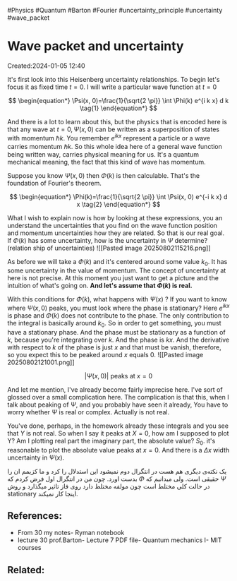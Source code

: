 #Physics #Quantum #Barton #Fourier #uncertainty_principle #uncertainty #wave_packet 
# Wave packet and uncertainty 
Created:2024-01-05 12:40

It's first look into this Heisenberg uncertainty relationships. To begin let's focus it as fixed time $t=0$. I will write a particular wave function at $t=0$

$$
\begin{equation*}
\Psi(x, 0)=\frac{1}{\sqrt{2 \pi}} \int \Phi(k) e^{i k x} d k \tag{1}
\end{equation*}
$$

And there is a lot to learn about this, but the physics that is encoded here is that any wave at $t=0, \Psi(x,0)$ can be written as a superposition of states with momentum $\hbar k$. You remember $e^{i k x}$ represent a particle or a wave carries momentum $\hbar k$. So this whole idea here of a general wave function being written way, carries physical meaning for us. It's a quantum mechanical meaning, the fact that this kind of wave has momentum.

Suppose you know $\Psi(x, 0)$ then $\Phi(k)$ is then calculable. That's the foundation of Fourier's theorem.

$$
\begin{equation*}
\Phi(k)=\frac{1}{\sqrt{2 \pi}} \int \Psi(x, 0) e^{-i k x} d x \tag{2}
\end{equation*}
$$

What I wish to explain now is how by looking at these expressions, you an understand the uncertainties that you find on the wave function position and momentum uncertainties how they are related. So that is our real goal.
If $\Phi(k)$ has some uncertainty, how is the uncertainty in $\Psi$ determine? (relation ship of uncertainties)
![[Pasted image 20250802115216.png]]

As before we will take a $\Phi(k)$ and it's centered around some value $k_{0}$. It has some uncertainty in the value of momentum. The concept of uncertainty at here is not precise. At this moment you just want to get a picture and the intuition of what's going on. **And let's assume that $\Phi(k)$ is real.**


With this conditions for $\Phi(k)$, what happens with $\Psi(x)$ ? If you want to know where $\Psi(x, 0)$ peaks, you must look where the phase is stationary? Here $e^{i k x}$ is phase and $\Phi(k)$ does not contribute to the phase. The only contribution to the integral is basically around $k_{0}$. So in order to get something, you must have a stationary phase. And the phase must be stationary as a function of $k$, because you're integrating over $k$. And the phase is $k x$. And the derivative with respect to $k$ of the phase is just $x$ and that must be vanish, therefore, so you expect this to be peaked around $x$ equals 0.
![[Pasted image 20250802121001.png]]

$$
|\Psi(x, 0)| \text { peaks at } x=0
$$

And let me mention, I've already become fairly imprecise here. I've sort of glossed over a small complication here. The complication is that this, when I talk about peaking of $\Psi$, and you probably have seen it already, You have to worry whether $\Psi$ is real or complex. Actually is not real.

You've done, perhaps, in the homework already these integrals and you see that $Y$ is not real. So when I say it peaks at $X=0$, how am I supposed to plot Y? Am I plotting real part the imaginary part, the absolute value? $S_{0}$. it's reasonable to plot the absolute value peaks at $x=0$. And there is a $\Delta x$ width uncertainty in $\Psi(x)$.

یک نکته‌ی دیگری هم هست در انتگرال دوم نمیشود این استدلال را کرد و ما کزیمم ان را بدست اورد. چون من در انتگرال اول فرض کردم که $\Phi$  حقیقی است. ولی میدانیم که $\Psi$ در حالت کلی مختلط است چون مولفه مختلط دارد روی فاز تاثیر میگذارد و روش stationary اینجا کار نمیکند.

## References:
- From 30 my notes- Ryman notebook
- lecture 30 prof.Barton- Lecture 7 PDF file- Quantum mechanics I- MIT courses

## Related:



